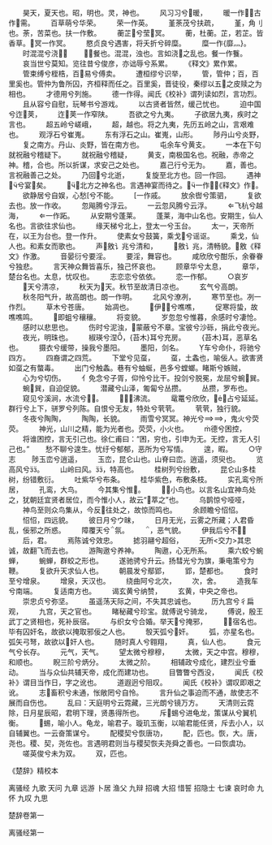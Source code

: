 <!-- { "loadSidebar": true } -->
　　昊天，夏天也。昭，明也。灵，神也。
　　风习习兮暖，
　　暖一作，古作需。
　　百草萌兮华荣。
　　荣一作英。
　　堇荼茂兮扶疏，
　　堇，角刂也。荼，苦菜也。扶一作敷。
　　蘅芷兮莹冥。
　　蘅，杜蘅。芷，若芷。皆香草。冥一作冥。
　　愍贞良兮遇害，将夭折兮碎糜。
　　糜一作{靡灬}。
　　时混混兮浇，
　　，餐也。混混，浊也。言如浇之乱也。餐一作餮。
　　哀当世兮莫知。览往昔兮俊彦，亦诎辱兮系累。
　　《释文》累作累。
　　管束缚兮桎梏，百易兮傅卖。
　　遭桓缪兮识举，
　　管，管仲；百，百里奚也。管仲为鲁所囚，齐桓释而任之。百里奚，晋徒役，秦缪以五之皮赎之为相也。
　　才德用兮列施。
　　德一作得。闻氏《校补》谓列读如烈，言功烈。
　　且从容兮自慰，玩琴书兮游戏。
　　以古贤者皆然，缓己忧也。
　　迫中国兮迮荚，
　　迮荚一作窄陕。
　　吾欲之兮九夷。
　　子欲居九夷，疾时之言也。
　　超五岭兮嵯峨，
　　超，越也。将之九夷，先历五岭之山，言艰难也。
　　观浮石兮崔嵬。
　　东有浮石之山。崔嵬，山形。
　　陟丹山兮炎野，
　　复之南方。丹山、炎野，皆在南方也。
　　屯余车兮黄支。
　　一本在下句就祝融兮稽疑下。
　　就祝融兮稽疑，
　　黄支，南极国名也。祝融，赤帝之神。稽，合也。所以折谋，求安己之处也。
　　嘉己行兮无为。
　　嘉，善也。言祝融善己之处。
　　乃回兮北逝，
　　复旋至北方也。回一作回。
　　遇神兮宴矣。
　　，北方之神名也。言遇神宴而待之。一作，《释文》作。
　　欲静居兮自娱，心愁兮不能。
　　一作戚。
　　放余辔兮策驷，
　　复欲去也。放一作收。
　　忽飚腾兮浮云。
　　一云忽风腾兮云浮。
　　飞杭兮越海，
　　一作跖。
　　从安期兮蓬莱。
　　蓬莱，海中山名也。安期生，仙人名也。言欲往求仙也。
　　缘天梯兮北上，登太一兮玉台。
　　太一，天帝所在，以王为台也。登一作升。
　　使素女兮鼓簧，乘戈兮谣讴。
　　乘戈，仙人也。和素女而歌也。
　　声敫讠兆兮清和，
　　敫讠兆，清畅貌。敫《释文》作激。
　　音晏衍兮要淫。
　　要淫，舞容也。
　　咸欣欣兮酣乐，余眷眷兮独悲。
　　言天神众舞皆喜乐，独己怀哀也。
　　顾章华兮太息，
　　章华，楚台名也。太息，忧叹也。
　　志恋恋兮依依。
　　恋一作郁。
　　○哀岁
　　天兮清凉，
　　秋天为天。秋节至故清日凉也。
　　玄气兮高朗。
　　秋冬阳气升，故高朗也。朗一作明。
　　北风兮潦冽，
　　寒节至也。冽一作烈。
　　草木兮苍唐。
　　始凋也。
　　伊兮噍噍，
　　促寒将蛰，故噍噍鸣。
　　即蛆兮穰穰。
　　将变貌。
　　岁忽忽兮惟暮，余感时兮凄怆。
　　感时以悲思也。
　　伤时兮泥浊，蒙蔽兮不章。宝彼兮沙砾，捐此兮夜光。
　　夜光，明珠也。
　　椒瑛兮涅，{苔木}耳兮充房。
　　{苔木}耳，恶草名也。
　　摄衣兮缓带，操我兮墨阳。
　　墨阳，剑名。
　　车兮命仆，将驰兮四方。
　　四裔谓之四荒。
　　下堂兮见虿，
　　虿，土螽也，喻佞人。欲害贤如虿之有螫毒。
　　出门兮触螽。巷有兮蚰蜒，邑多兮螳螂。睹斯兮嫉贼，
　　心为兮切伤。
　　亻免念兮子胥，仰怜兮比干。投剑兮脱冕，龙屈兮蜿巽。
　　蜿巽，自迫促貌。
　　潜藏兮山泽，匍匐兮丛攒。
　　丛攒，罗布也。
　　窥见兮溪涧，水流兮。
　　，沸流。
　　鼋鼍兮欣欣，占兮延延。群行兮上下，骈罗兮列陈。自恨兮无友，特处兮茕茕。
　　茕茕，独行貌。
　　冬夜兮陶陶，
　　陶陶，长貌。
　　雨雪兮冥冥。神光兮，鬼火兮荧荧。
　　神光，山川之精，能为光者也。荧荧，小火也。
　　德兮困控，
　　将谁困控，言无引己也。徐仁甫曰：“困，穷也，引申为无。无控，言无人引己也。”
　　愁不聊兮遑生。忧纡兮郁郁，恶所为兮写情。
　　遑，暇。
　　○守志
　　陟玉峦兮逍遥，
　　玉峦，昆仑山也。山脊曰峦。逍遥，须臾也。
　　览高风兮。
　　山岭曰风。，特高也。
　　桂树列兮纷敷，
　　昆仑山多桂树，纷错敷衍。
　　吐紫华兮布条。
　　桂华紫色，布敷条枝。
　　实孔鸾兮所居，
　　孔鸾，大鸟。
　　今其集兮惟。
　　，小鸟也。以言名山宜神鸟处之，犹朝廷宜贤者居位，而今惟小人，故云“萃之”也。
　　乌鹊惊兮哑哑，
　　神鸟至则众鸟集从，今反往处之，故惊而鸣也。
　　余顾瞻兮怊怊。
　　怊怊，四远貌。
　　彼日月兮ウ昧，
　　日月无光，云雾之所藏；人君昏乱，佞邪之所惑。
　　障覆天兮氛。
　　，恶气貌。
　　伊我后兮不，
　　后，君。
　　焉陈诚兮效忠。
　　摅羽翮兮超俗，
　　无所<交力>其忠诚，故翻飞而去也。
　　游陶遨兮养神。
　　陶遨，心无所系。
　　乘六蛟兮蜿蝉，
　　蜿蝉，群蛟之形也。
　　遂驰骋兮升云。扬彗光兮为旗，秉电策兮为鞭。
　　复欲升天求仙人也。
　　朝晨发兮鄢郢，
　　郢，楚都也。
　　食时至兮增泉。
　　增泉，天汉也。
　　绕曲阿兮北次，
　　次，舍。
　　造我车兮南端。
　　复适南方也。
　　谒玄黄兮纳赞，
　　玄黄，中央之帝也。
　　崇忠贞兮弥坚。
　　虽遥荡天际之间，不失其忠诚也。
　　历九宫兮彳扁观，
　　九宫，天之官也。
　　睹秘藏兮珍宝。就傅说兮骑龙，
　　傅说，殷王武丁之贤相也，死补辰宿。
　　与织女兮合婚。举天兮掩邪，
　　，宿名也。毕有囚奸名，故欲以掩取邪佞之人也。
　　彀天弧兮奸。
　　弧，亦星名也。弧矢弓弩，故欲以奸人也。
　　随时真人兮翱翔，
　　真，仙人也。
　　食元气兮长存。
　　元气，天气。
　　望太微兮穆穆，
　　太微，天之中宫。穆穆，和顺也。
　　睨三阶兮炳分。
　　太微之阶。
　　相辅政兮成化，建烈业兮垂动。
　　当与众仙共辅天帝，成化而建功也。
　　目瞥瞥兮西没，
　　闻氏《校补》谓目当作日，字之讹也。
　　道遐迥兮阻叹。
　　闻氏《校补》谓叹即艰之讹。
　　志畜积兮未通，怅敞罔兮自怜。
　　言升仙之事迫而不通，故使志不展而自伤也。
　　乱曰：天庭明兮云霓藏，三光朗兮镜万方。
　　天清则云霓除，日月星辰昭，君明下理，贤愚得所也。
　　斥蜴兮进龟龙，策谋从兮翼机衡。
　　蜴，喻小人。龟龙，喻君子。璇玑玉衡，以喻君能任贤，斥去小人，以自辅翼也。一云奋策谋兮。
　　配稷契兮恢唐功，
　　配，匹也。恢，大。唐，尧也。稷、契，尧佐也。言遇明君则当与稷契恢夫尧舜之善也。一曰恢虞功。
　　嗟英俊兮未为双。
　　双，匹也。





《楚辞》精校本 
 

 离骚经 九歌 天问 九章 远游 卜居 渔父 九辩 招魂 大招 惜誓 招隐士 七谏 哀时命 九怀 九叹 九思
 

楚辞卷第一

离骚经第一 

